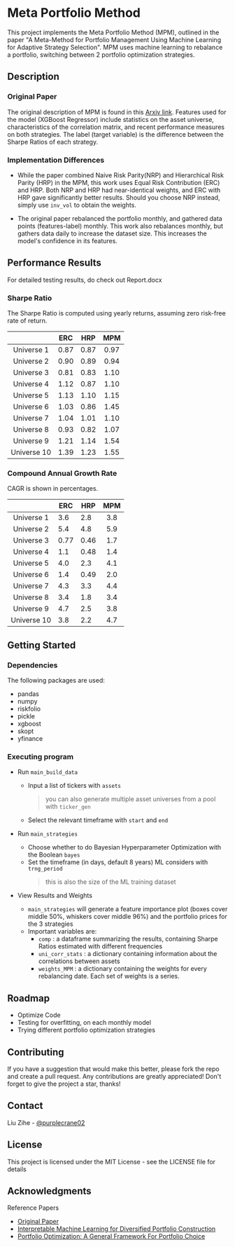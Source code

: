 # Meta Portfolio Method

This project implements the Meta Portfolio Method (MPM), outlined in the paper "A Meta-Method for Portfolio Management Using Machine Learning for Adaptive Strategy Selection". MPM uses machine learning to rebalance a portfolio, switching between 2 portfolio optimization strategies.

## Description

### Original Paper

The original description of MPM is found in this [Arxiv link](https://doi.org/10.48550/arXiv.2111.05935). Features used for the model (XGBoost Regressor) include statistics on the asset universe, characteristics of the correlation matrix, and recent performance measures on both strategies. The label (target variable) is the difference between the Sharpe Ratios of each strategy.

### Implementation Differences

* While the paper combined Naive Risk Parity(NRP) and Hierarchical Risk Parity (HRP) in the MPM, this work uses Equal Risk Contribution (ERC) and HRP. Both NRP and HRP had near-identical weights, and ERC with HRP gave significantly better results. Should you choose NRP instead, simply use `inv_vol` to obtain the weights.

* The original paper rebalanced the portfolio monthly, and gathered data points (features-label) monthly. This work also rebalances monthly, but gathers data daily to increase the dataset size. This increases the model's confidence in its features.

## Performance Results

For detailed testing results, do check out Report.docx

### Sharpe Ratio

The Sharpe Ratio is computed using yearly returns, assuming zero risk-free rate of return.

|             	| ERC  	| HRP  	|  MPM 	|
|:-----------:	|------	|------	|:----:	|
|  Universe 1 	| 0.87 	| 0.87 	| 0.97 	|
|  Universe 2 	| 0.90 	| 0.89 	| 0.94 	|
|  Universe 3 	| 0.81 	| 0.83 	| 1.10 	|
|  Universe 4 	| 1.12 	| 0.87 	| 1.10 	|
|  Universe 5 	| 1.13 	| 1.10 	| 1.15 	|
|  Universe 6 	| 1.03 	| 0.86 	| 1.45 	|
|  Universe 7 	| 1.04 	| 1.01 	| 1.10 	|
|  Universe 8 	| 0.93 	| 0.82 	| 1.07 	|
|  Universe 9 	| 1.21 	| 1.14 	| 1.54 	|
| Universe 10 	| 1.39 	| 1.23 	| 1.55 	|

### Compound Annual Growth Rate

CAGR is shown in percentages.

|             	| ERC  	| HRP  	| MPM 	|
|:-----------:	|------	|------	|:---:	|
|  Universe 1 	| 3.6  	| 2.8  	| 3.8 	|
|  Universe 2 	| 5.4  	| 4.8  	| 5.9 	|
|  Universe 3 	| 0.77 	| 0.46 	| 1.7 	|
|  Universe 4 	| 1.1  	| 0.48 	| 1.4 	|
|  Universe 5 	| 4.0  	| 2.3  	| 4.1 	|
|  Universe 6 	| 1.4  	| 0.49 	| 2.0 	|
|  Universe 7 	| 4.3  	| 3.3  	| 4.4 	|
|  Universe 8 	| 3.4  	| 1.8  	| 3.4 	|
|  Universe 9 	| 4.7  	| 2.5  	| 3.8 	|
| Universe 10 	| 3.8  	| 2.2  	| 4.7 	|

## Getting Started

### Dependencies

The following packages are used:
* pandas
* numpy
* riskfolio
* pickle
* xgboost
* skopt
* yfinance

### Executing program

- Run `main_build_data`
  - Input a list of tickers with `assets`
  	> you can also generate multiple asset universes from a pool with `ticker_gen`
  - Select the relevant timeframe with `start` and `end`

- Run `main_strategies`
  - Choose whether to do Bayesian Hyperparameter Optimization with the Boolean `bayes`
  - Set the timeframe (in days, default 8 years) ML considers with `trng_period`
  	> this is also the size of the ML training dataset

- View Results and Weights
	- `main_strategies` will generate a feature importance plot (boxes cover middle 50%, whiskers cover middle 96%) and the portfolio prices for the 3 strategies
	- Important variables are:
		- `comp` : a dataframe summarizing the results, containing Sharpe Ratios estimated with different frequencies
		- `uni_corr_stats` : a dictionary containing information about the correlations between assets
		- `weights_MPM` : a dictionary containing the weights for every rebalancing date. Each set of weights is a series.

## Roadmap

* Optimize Code
* Testing for overfitting, on each monthly model
* Trying different portfolio optimization strategies

## Contributing

If you have a suggestion that would make this better, please fork the repo and create a pull request. Any contributions are greatly appreciated! Don't forget to give the project a star, thanks!

## Contact

Liu Zihe - [@purplecrane02](https://twitter.com/purplecrane02)

## License

This project is licensed under the MIT License - see the LICENSE file for details

## Acknowledgments

Reference Papers
* [Original Paper](https://arxiv.org/abs/2111.05935)
* [Interpretable Machine Learning for Diversified Portfolio Construction](https://jfds.pm-research.com/content/early/2021/06/14/jfds.2021.1.066)
* [Portfolio Optimization: A General Framework For Portfolio Choice](https://investresolve.com/portfolio-optimization-machine/)
